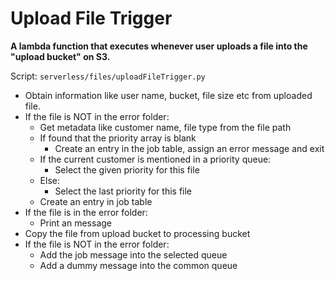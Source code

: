 # Upload File Trigger

**A lambda function that executes whenever user uploads a file into the "upload bucket" on S3.**

Script: `serverless/files/uploadFileTrigger.py`

- Obtain information like user name, bucket, file size etc from uploaded file.
- If the file is NOT in the error folder:
	- Get metadata like customer name, file type from the file path
	- If found that the priority array is blank
		- Create an entry in the job table, assign an error message and exit
	- If the current customer is mentioned in a priority queue:
		- Select the given priority for this file
	- Else:
		- Select the last priority for this file
	- Create an entry in job table
- If the file is in the error folder:
	- Print an message
- Copy the file from upload bucket to processing bucket
- If the file is NOT in the error folder:
	- Add the job message into the selected queue
	- Add a dummy message into the common queue